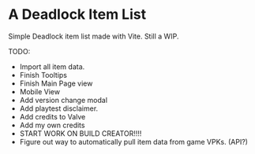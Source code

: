 # A Deadlock Item List

Simple Deadlock item list made with Vite. Still a WIP.


TODO: 
- Import all item data.
- Finish Tooltips
- Finish Main Page view
- Mobile View
- Add version change modal
- Add playtest disclaimer.
- Add credits to Valve
- Add my own credits
- START WORK ON BUILD CREATOR!!!!
- Figure out way to automatically pull item data from game VPKs. (API?)
